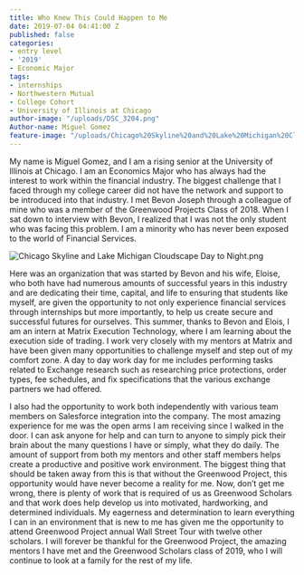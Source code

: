 ```yaml
---
title: Who Knew This Could Happen to Me
date: 2019-07-04 04:41:00 Z
published: false
categories:
- entry level
- '2019'
- Economic Major
tags:
- internships
- Northwestern Mutual
- College Cohort
- University of Illinois at Chicago
author-image: "/uploads/DSC_3204.png"
Author-name: Miguel Gomez
feature-image: "/uploads/Chicago%20Skyline%20and%20Lake%20Michigan%20Cloudscape%20Day%20to%20Night-ee1048.png"
---
```


My name is Miguel Gomez, and I am a rising senior at the University of Illinois at Chicago. I am an Economics Major who has always had the interest to work within the financial industry. The biggest challenge that I faced through my college career did not have the
network and support to be introduced into that industry. I met Bevon Joseph through a colleague of mine who was a member of the Greenwood Projects Class of 2018. When I sat down to interview with Bevon, I realized that I was not the only student who was facing this problem. I am a minority who has never been exposed to the world of Financial Services.

![Chicago Skyline and Lake Michigan Cloudscape Day to Night.png](/uploads/Chicago%20Skyline%20and%20Lake%20Michigan%20Cloudscape%20Day%20to%20Night.png)

Here was an organization that was started by Bevon and his wife, Eloise, who both have had numerous amounts of successful years in this industry and are dedicating their time, capital, and life to ensuring that students like myself, are given the opportunity to not only experience financial services through internships but more importantly, to help us create secure and successful futures for ourselves. This summer, thanks to Bevon and Elois, I am an intern at Matrix Execution Technology, where I am learning about the execution side of trading. I work very closely with my mentors at Matrix and have been given many opportunities to challenge myself and step out of my comfort zone. A day to day work day for me includes performing tasks related to Exchange research such as researching price protections, order types, fee schedules, and fix specifications that the various exchange partners we had offered. 

I also had the opportunity to work both independently with various team members on Salesforce integration into the company. The most amazing experience for me was the open arms I am receiving since I walked in the door. I can ask anyone for help and can turn to anyone to simply pick their brain about the many questions I have or simply, what they do daily. The amount of support from both my mentors and other staff members helps create a productive and positive work environment. The biggest thing that should be taken away from this is that without the Greenwood Project, this opportunity would have never become a reality for me. Now, don’t get me wrong, there is plenty of work that is required of us as Greenwood Scholars and that work does help develop us into motivated, hardworking, and determined individuals. My eagerness and determination to learn everything I can in an environment that is new to me has given me the opportunity to attend Greenwood Project annual Wall Street Tour with twelve other scholars. I will forever be thankful for the Greenwood Project, the amazing mentors I have met and the Greenwood Scholars class of 2019, who I will continue to look at a family for the rest of my life.